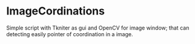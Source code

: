 # ImageCordinations
Simple script with Tkniter as gui and OpenCV for image window; that can detecting easily pointer of coordination in a image.
